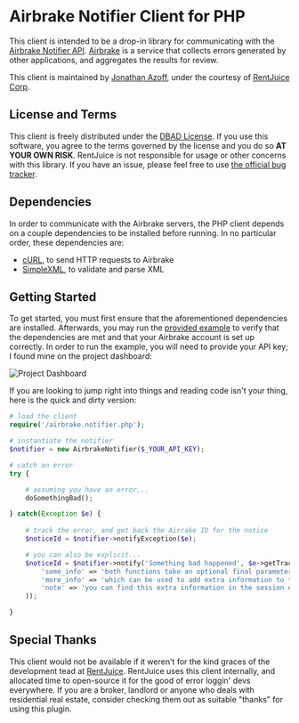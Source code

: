 Airbrake Notifier Client for PHP
================================
This client is intended to be a drop-in library for communicating with the [Airbrake Notifier API](http://help.airbrake.io/kb/api-2/notifier-api-version-22). [Airbrake](http://airbrake.io/pages/home) is a service that collects errors generated by other applications, and aggregates the results for review.

This client is maintained by [Jonathan Azoff](https://github.com/azoff), under the courtesy of [RentJuice Corp](http://rentjuice.com).

License and Terms
-----------------
This client is freely distributed under the [DBAD License](http://dbad-license.org/license). If you use this software, you agree to the terms governed by the license and you do so __AT YOUR OWN RISK__. RentJuice is not responsible for usage or other concerns with this library. If you have an issue, please feel free to use [the official bug tracker](https://github.com/rentjuice/airbrake-php-client/issues).

Dependencies
------------
In order to communicate with the Airbrake servers, the PHP client depends on a couple dependencies to be installed before running. In no particular order, these dependencies are:
  - [cURL](http://www.php.net/manual/en/book.curl.php), to send HTTP requests to Airbrake
  - [SimpleXML](http://us.php.net/manual/en/book.simplexml.php), to validate and parse XML

Getting Started
---------------
To get started, you must first ensure that the aforementioned dependencies are installed. Afterwards, you may run the [provided example](https://github.com/rentjuice/airbreak-php-client/blob/master/example.php) to verify that the dependencies are met and that your Airbrake account is set up correctly. In order to run the example, you will need to provide your API key; I found mine on the project dashboard:

![Project Dashboard](http://f.cl.ly/items/0M0b3I0r092j2B2A3X1d/Screen%20shot%202012-01-18%20at%204.15.12%20PM.png)

If you are looking to jump right into things and reading code isn't your thing, here is the quick and dirty version:

```php
# load the client
require('/airbrake.notifier.php');

# instantiate the notifier
$notifier = new AirbrakeNotifier($_YOUR_API_KEY);

# catch an error
try {

    # assuming you have an error...
    doSomethingBad();

} catch(Exception $e) {
    
    # track the error, and get back the Airrake ID for the notice
    $noticeId = $notifier->notifyException($e);

    # you can also be explicit...
    $noticeId = $notifier->notify('Something bad happened', $e->getTrace(), array(
        'some_info' => 'both functions take an optional final parameter',
        'more_info' => 'which can be used to add extra information to the notice!',
        'note' => 'you can find this extra information in the session on Airbrake'
    ));

}
```

Special Thanks
--------------
This client would not be available if it weren't for the kind graces of the development tead at [RentJuice](http://rentjuice.com).
RentJuice uses this client internally, and allocated time to open-source it for the good of error loggin' devs everywhere.
If you are a broker, landlord or anyone who deals with residential real estate, consider checking them out as suitable "thanks"
for using this plugin.